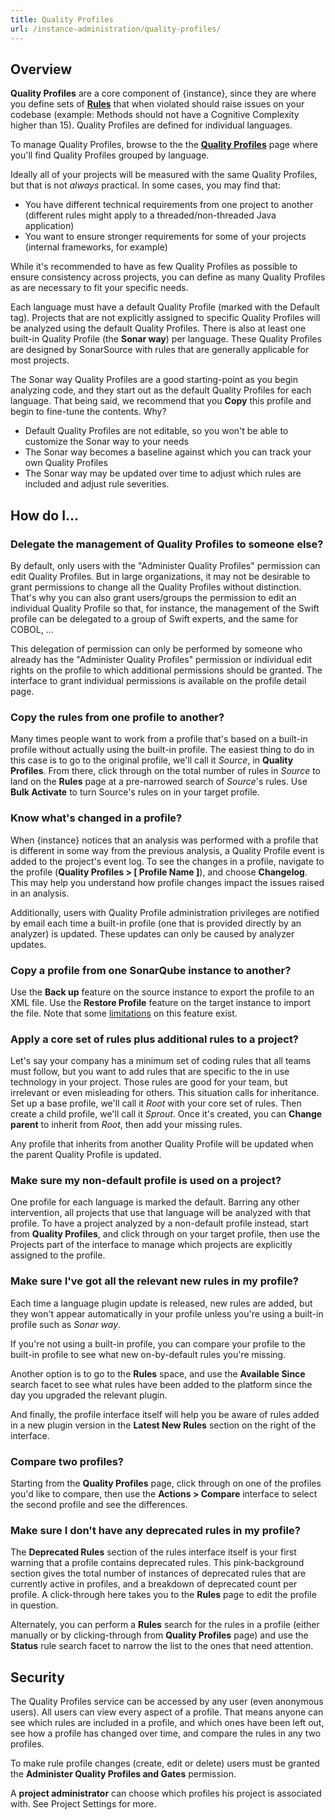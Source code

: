 ```yaml
---
title: Quality Profiles
url: /instance-administration/quality-profiles/
---
```


## Overview

**Quality Profiles** are a core component of {instance}, since they are where you define sets of [**Rules**](/user-guide/rules/) that when violated should raise issues on your codebase (example: Methods should not have a Cognitive Complexity higher than 15). Quality Profiles are defined for individual languages.

To manage Quality Profiles, browse to the the [**Quality Profiles**](/#sonarqube#/profiles) page where you'll find Quality Profiles grouped by language.

Ideally all of your projects will be measured with the same Quality Profiles, but that is not _always_ practical. In some cases, you may find that:

- You have different technical requirements from one project to another (different rules might apply to a threaded/non-threaded Java application)
- You want to ensure stronger requirements for some of your projects (internal frameworks, for example)

While it's recommended to have as few Quality Profiles as possible to ensure consistency across projects, you can define as many Quality Profiles as are necessary to fit your specific needs.

Each language must have a default Quality Profile (marked with the Default tag). Projects that are not explicitly assigned to specific Quality Profiles will be analyzed using the default Quality Profiles. There is also at least one built-in Quality Profile (the **Sonar way**) per language. These Quality Profiles are designed by SonarSource with rules that are generally applicable for most projects. 

The Sonar way Quality Profiles are a good starting-point as you begin analyzing code, and they start out as the default Quality Profiles for each language. That being said, we recommend that you **Copy** this profile and begin to fine-tune the contents. Why?

- Default Quality Profiles are not editable, so you won't be able to customize the Sonar way to your needs
- The Sonar way becomes a baseline against which you can track your own Quality Profiles
- The Sonar way may be updated over time to adjust which rules are included and adjust rule severities.

## How do I...

### Delegate the management of Quality Profiles to someone else?

By default, only users with the "Administer Quality Profiles" permission can edit Quality Profiles. But in large organizations, it may not be desirable to grant permissions to change all the Quality Profiles without distinction. That's why you can also grant users/groups the permission to edit an individual Quality Profile so that, for instance, the management of the Swift profile can be delegated to a group of Swift experts, and the same for COBOL, ...

This delegation of permission can only be performed by someone who already has the "Administer Quality Profiles" permission or individual edit rights on the profile to which additional permissions should be granted. The interface to grant individual permissions is available on the profile detail page.

### Copy the rules from one profile to another?

Many times people want to work from a profile that's based on a built-in profile without actually using the built-in profile. The easiest thing to do in this case is to go to the original profile, we'll call it _Source_, in **Quality Profiles**. From there, click through on the total number of rules in _Source_ to land on the **Rules** page at a pre-narrowed search of _Source_'s rules. Use **Bulk Activate** to turn Source's rules on in your target profile.

### Know what's changed in a profile?

When {instance} notices that an analysis was performed with a profile that is different in some way from the previous analysis, a Quality Profile event is added to the project's event log. To see the changes in a profile, navigate to the profile (**Quality Profiles > [ Profile Name ]**), and choose **Changelog**. This may help you understand how profile changes impact the issues raised in an analysis.

Additionally, users with Quality Profile administration privileges are notified by email each time a built-in profile (one that is provided directly by an analyzer) is updated. These updates can only be caused by analyzer updates.

### Copy a profile from one SonarQube instance to another?

Use the **Back up** feature on the source instance to export the profile to an XML file. Use the **Restore Profile** feature on the target instance to import the file. Note that some [limitations](https://jira.sonarsource.com/browse/SONAR-5366) on this feature exist.

### Apply a core set of rules plus additional rules to a project?

Let's say your company has a minimum set of coding rules that all teams must follow, but you want to add rules that are specific to the in use technology in your project. Those rules are good for your team, but irrelevant or even misleading for others. This situation calls for inheritance. Set up a base profile, we'll call it _Root_ with your core set of rules. Then create a child profile, we'll call it _Sprout_. Once it's created, you can **Change parent** to inherit from _Root_, then add your missing rules.

Any profile that inherits from another Quality Profile will be updated when the parent Quality Profile is updated.

### Make sure my non-default profile is used on a project?

One profile for each language is marked the default. Barring any other intervention, all projects that use that language will be analyzed with that profile. To have a project analyzed by a non-default profile instead, start from **Quality Profiles**, and click through on your target profile, then use the Projects part of the interface to manage which projects are explicitly assigned to the profile.

### Make sure I've got all the relevant new rules in my profile?

Each time a language plugin update is released, new rules are added, but they won't appear automatically in your profile unless you're using a built-in profile such as _Sonar way_.

If you're not using a built-in profile, you can compare your profile to the built-in profile to see what new on-by-default rules you're missing.

Another option is to go to the **Rules** space, and use the **Available Since** search facet to see what rules have been added to the platform since the day you upgraded the relevant plugin.

And finally, the profile interface itself will help you be aware of rules added in a new plugin version in the **Latest New Rules** section on the right of the interface.

### Compare two profiles?

Starting from the **Quality Profiles** page, click through on one of the profiles you'd like to compare, then use the **Actions > Compare** interface to select the second profile and see the differences.

### Make sure I don't have any deprecated rules in my profile?

The **Deprecated Rules** section of the rules interface itself is your first warning that a profile contains deprecated rules. This pink-background section gives the total number of instances of deprecated rules that are currently active in profiles, and a breakdown of deprecated count per profile. A click-through here takes you to the **Rules** page to edit the profile in question.

Alternately, you can perform a **Rules** search for the rules in a profile (either manually or by clicking-through from **Quality Profiles** page) and use the **Status** rule search facet to narrow the list to the ones that need attention.

## Security

The Quality Profiles service can be accessed by any user (even anonymous users). All users can view every aspect of a profile. That means anyone can see which rules are included in a profile, and which ones have been left out, see how a profile has changed over time, and compare the rules in any two profiles.

To make rule profile changes (create, edit or delete) users must be granted the **Administer Quality Profiles and Gates** permission.

A **project administrator** can choose which profiles his project is associated with. See Project Settings for more.
